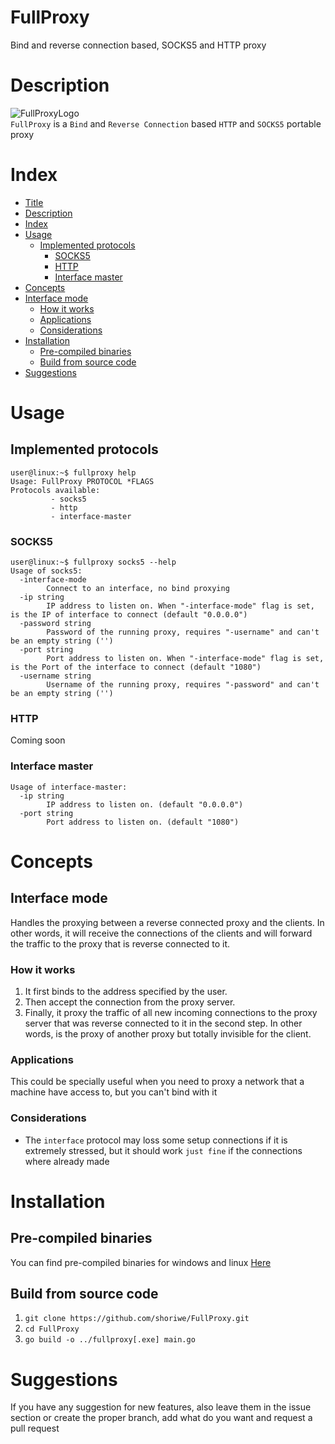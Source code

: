 # FullProxy
 Bind and reverse connection based, SOCKS5 and HTTP proxy
# Description
![FullProxyLogo](https://raw.githubusercontent.com/shoriwe/FullProxy/master/logo/full-proxy-logo.PNG) \
`FullProxy` is a `Bind` and `Reverse Connection` based `HTTP` and `SOCKS5` portable proxy
# Index
* [Title](#fullproxy)
* [Description](#description)
* [Index](#index)
* [Usage](#usage)
    * [Implemented protocols](#implemented-protocols)
        * [SOCKS5](#socks5)
        * [HTTP](#http)
        * [Interface master](#interface-master)
* [Concepts](#concepts)
* [Interface mode](#interface-mode)
    * [How it works](#how-it-works)
    * [Applications](#applications)
    * [Considerations](#considerations)
* [Installation](#installation)
    * [Pre-compiled binaries](#pre-compiled-binaries)
    * [Build from source code](#build-from-source-code)
* [Suggestions](#suggestions)
# Usage
## Implemented protocols
```
user@linux:~$ fullproxy help
Usage: FullProxy PROTOCOL *FLAGS
Protocols available:
         - socks5
         - http
         - interface-master
```
### SOCKS5
```
user@linux:~$ fullproxy socks5 --help
Usage of socks5:
  -interface-mode
        Connect to an interface, no bind proxying
  -ip string
        IP address to listen on. When "-interface-mode" flag is set, is the IP of interface to connect (default "0.0.0.0")
  -password string
        Password of the running proxy, requires "-username" and can't be an empty string ('')
  -port string
        Port address to listen on. When "-interface-mode" flag is set, is the Port of the interface to connect (default "1080")
  -username string
        Username of the running proxy, requires "-password" and can't be an empty string ('')
```
### HTTP
Coming soon
### Interface master
```
Usage of interface-master:
  -ip string
        IP address to listen on. (default "0.0.0.0")
  -port string
        Port address to listen on. (default "1080")
```
# Concepts
## Interface mode
Handles the proxying between a reverse connected proxy and the clients. In other words, it will receive the connections of the clients and will forward the traffic to the proxy that is reverse connected to it.
### How it works
1. It first binds to the address specified by the user.
2. Then accept the connection from the proxy server.
3. Finally, it proxy the traffic of all new incoming connections to the proxy server that was reverse connected to it in the second step.
In other words, is the proxy of another proxy but totally invisible for the client.
### Applications
This could be specially useful when you need to proxy a network that a machine have access to, but you can't bind with it
### Considerations
- The `interface` protocol may loss some setup connections if it is extremely stressed, but it should work `just fine` if the connections where already made
# Installation
## Pre-compiled binaries
You can find pre-compiled binaries for windows and linux [Here](https://github.com/shoriwe/FullProxy/tree/master/build)
## Build from source code
1. `git clone https://github.com/shoriwe/FullProxy.git`
2. `cd FullProxy`
3. `go build -o ../fullproxy[.exe] main.go`
# Suggestions
If you have any suggestion for new features, also leave them in the issue section or create the proper branch, add what do you want and request a pull request
